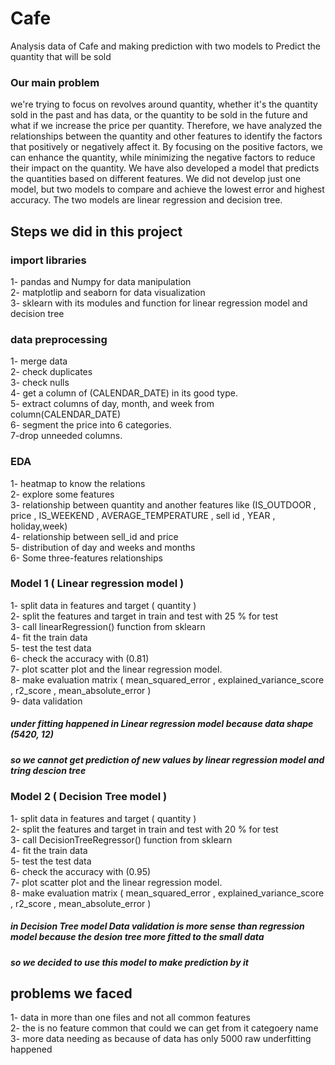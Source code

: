 # Cafe
Analysis data of Cafe and making prediction with two models to Predict the quantity that will be sold


### Our main problem 
we're trying to focus on revolves around quantity, whether it's the quantity sold in the past and has data, or the quantity to be sold in the future and what if we increase the price per quantity.
Therefore, we have analyzed the relationships between the quantity and other features to identify the factors that positively or negatively affect it. By focusing on the positive factors, we can enhance the quantity, while minimizing the negative factors to reduce their impact on the quantity.
We have also developed a model that predicts the quantities based on different features.
We did not develop just one model, but two models to compare and achieve the lowest error and highest accuracy. The two models are linear regression and decision tree.

                                                                                                                                                                                                          
## Steps we did in this project
### import libraries 
1- pandas and Numpy for data manipulation                                                                                                     
2- matplotlip and seaborn for data visualization                                                                                               
3- sklearn with its modules and function for linear regression model and decision tree                                                                                                                                                                                                          

### data preprocessing
1- merge data                                                                                                                                 
2- check duplicates                                                                                                                           
3- check nulls                                                                                                                            
4- get a column of (CALENDAR_DATE) in its good type.                                                                                           
5- extract columns of day, month, and week from column(CALENDAR_DATE)                                                                         
6- segment the price into 6 categories.                                                                                                      
7-drop unneeded columns.                                                                                                                           
                                                                                                     
                                                                                                     
### EDA                                                                                                                                       
1- heatmap to know the relations                                                                                                               
2- explore some features                                                                                                                       
3- relationship between quantity and another features like (IS_OUTDOOR , price , IS_WEEKEND , AVERAGE_TEMPERATURE ,
                                                                             sell id , YEAR , holiday,week)                                   
4- relationship between sell_id and price                                                                                                     
5- distribution of day and weeks and months                                                                                                   
6- Some three-features relationships                                                                                                                           
                                                                                                     
                                                                                                     

### Model 1 ( Linear regression model )                                                                                                       
1- split data in features and target ( quantity )                                                                                             
2- split the features and target in train and test with 25 % for test                                                                         
3- call linearRegression() function from sklearn                                                                                             
4- fit the train data                                                                                              
5- test the test data                                                                                             
6- check the accuracy with (0.81)                                                                                             
7- plot scatter plot and the linear regression model.                                                                                         
8- make evaluation matrix ( mean_squared_error , explained_variance_score , r2_score , mean_absolute_error )                                   
9- data validation                                                                                                                             
##### under fitting happened in Linear regression model because data shape (5420, 12)                                                         
##### so we cannot get prediction of new values by linear regression model and tring descion tree

                                                                                                     
                                                                                                     

### Model 2 ( Decision Tree model )
1- split data in features and target ( quantity )                                                                                             
2- split the features and target in train and test with 20 % for test                                                                         
3- call  DecisionTreeRegressor() function from sklearn                                                                                         
4- fit the train data                                                                                                                         
5- test the test data                                                                                                                         
6- check the accuracy with (0.95)                                                                                                            
7- plot scatter plot and the linear regression model.                                                                                         
8- make evaluation matrix ( mean_squared_error , explained_variance_score , r2_score , mean_absolute_error )                                   
##### in Decision Tree model Data validation is more sense than regression model because the desion tree more fitted to the small data
##### so we decided to use this model to make prediction by it 

                                                                                                     
                                                                                                     

## problems we faced 
1- data in more than one files and not all common features                                                                                     
2- the is no feature common that could we can get from it categoery name                                                                       
3- more data needing as because of data has only 5000 raw underfitting happened                                                                                             

